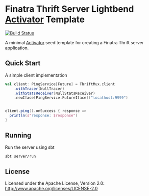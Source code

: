 # Finatra Thrift Server Lightbend [Activator](https://www.lightbend.com/activator/docs) Template

[![Build Status](https://secure.travis-ci.org/twitter/finatra-activator-thrift-seed.png?branch=master)](http://travis-ci.org/twitter/finatra-activator-thrift-seed?branch=master)

A minimal [Activator](https://www.lightbend.com/activator/docs) seed template for creating a Finatra Thrift server application.

## Quick Start

A simple client implementation

```scala
val client: PingService[Future] = ThriftMux.client
    .withTracer(NullTracer)
    .withStatsReceiver(NullStatsReceiver)
    .newIface[PingService.FutureIface]("localhost:9999")


client.ping().onSuccess { response =>
  println(s"response: $response")
}
```

## Running

Run the server using sbt
```sh
sbt server/run
```

## License

Licensed under the Apache License, Version 2.0: http://www.apache.org/licenses/LICENSE-2.0
